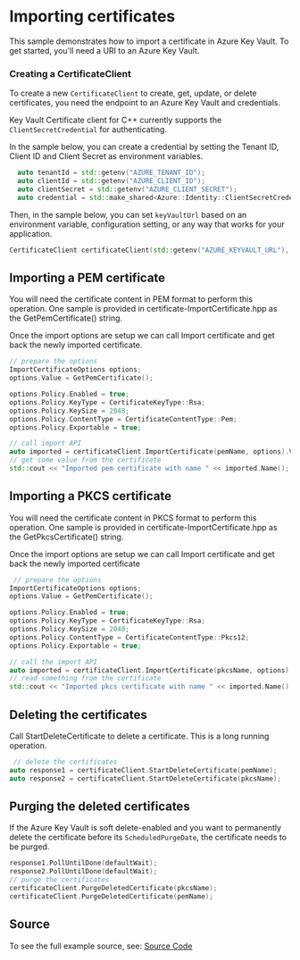 # Importing certificates

This sample demonstrates how to import a certificate in Azure Key Vault.
To get started, you'll need a URI to an Azure Key Vault.

### Creating a CertificateClient

To create a new `CertificateClient` to create, get, update, or delete certificates, you need the endpoint to an Azure Key Vault and credentials.

Key Vault Certificate client for C++ currently supports the `ClientSecretCredential` for authenticating.

In the sample below, you can create a credential by setting the Tenant ID, Client ID and Client Secret as environment variables.

```cpp Snippet:CertificateSample3CreateCredential
  auto tenantId = std::getenv("AZURE_TENANT_ID");
  auto clientId = std::getenv("AZURE_CLIENT_ID");
  auto clientSecret = std::getenv("AZURE_CLIENT_SECRET");
  auto credential = std::make_shared<Azure::Identity::ClientSecretCredential>(tenantId, clientId, clientSecret);
```

Then, in the sample below, you can set `keyVaultUrl` based on an environment variable, configuration setting, or any way that works for your application.

```cpp Snippet:CertificateSample3Client
CertificateClient certificateClient(std::getenv("AZURE_KEYVAULT_URL"), credential);
```

## Importing a PEM certificate

You will need the certificate content in PEM format to perform this operation. One sample is provided in certificate-ImportCertificate.hpp as the GetPemCertificate() string.

Once the import options are setup we can call Import certificate and get back the newly imported certificate.

```cpp Snippet:CertificateSample3ImportPEM
// prepare the options
ImportCertificateOptions options;
options.Value = GetPemCertificate();

options.Policy.Enabled = true;
options.Policy.KeyType = CertificateKeyType::Rsa;
options.Policy.KeySize = 2048;
options.Policy.ContentType = CertificateContentType::Pem;
options.Policy.Exportable = true;

// call import API
auto imported = certificateClient.ImportCertificate(pemName, options).Value;
// get some value from the certificate
std::cout << "Imported pem certificate with name " << imported.Name();
```

## Importing a PKCS certificate

You will need the certificate content in PKCS format to perform this operation. One sample is provided in certificate-ImportCertificate.hpp as the GetPkcsCertificate() string.

Once the import options are setup we can call Import certificate and get back the newly imported certificate

```cpp Snippet:CertificateSample3ImportPKCS
 // prepare the options
ImportCertificateOptions options;
options.Value = GetPemCertificate();

options.Policy.Enabled = true;
options.Policy.KeyType = CertificateKeyType::Rsa;
options.Policy.KeySize = 2048;
options.Policy.ContentType = CertificateContentType::Pkcs12;
options.Policy.Exportable = true;

// call the import API
auto imported = certificateClient.ImportCertificate(pkcsName, options).Value;
// read something from the certificate
std::cout << "Imported pkcs certificate with name " << imported.Name();
```


## Deleting the certificates

Call StartDeleteCertificate to delete a certificate. This is a long running operation.

```cpp Snippet:CertificateSample1Delete
 // delete the certificates
auto response1 = certificateClient.StartDeleteCertificate(pemName);
auto response2 = certificateClient.StartDeleteCertificate(pkcsName);
```

## Purging the deleted certificates

If the Azure Key Vault is soft delete-enabled and you want to permanently delete the certificate before its `ScheduledPurgeDate`, the certificate needs to be purged.

```cpp Snippet:CertificateSample3PurgeCertificate
response1.PollUntilDone(defaultWait);
response2.PollUntilDone(defaultWait);
// purge the certificates
certificateClient.PurgeDeletedCertificate(pkcsName);
certificateClient.PurgeDeletedCertificate(pemName);
```
## Source

To see the full example source, see:
[Source Code](https://github.com/Azure/azure-sdk-for-cpp/tree/main/sdk/keyvault/azure-security-keyvault-certificates/test/samples/certificate-import-certificate)


